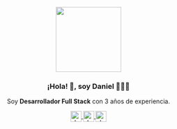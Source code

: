 <p align="center" width="300">
  <img align="center" width="150" src="https://www.danielmontesino.com/images/daniel.jpg" />
  <h3 align="center">¡Hola! 👋, soy Daniel 🚀👨‍💻</h3>
</p>

<p align="center">Soy <strong>Desarrollador Full Stack</strong> con 3 años de experiencia.</p>
<p align="center">
  <a href="https://www.instagram.com/danielmntesino" target="blank">
    <img align="center" src="https://cdn.jsdelivr.net/npm/simple-icons@3.0.1/icons/instagram.svg" alt="danmontesino" height="25px" width="25px" />
  </a>
  <a href="https://www.linkedin.com/in/daniel-montesino-villavicencio/" target="blank">
    <img align="center" src="https://cdn.jsdelivr.net/npm/simple-icons@3.0.1/icons/linkedin.svg" alt="danmontesino" height="25px" width="25px" />
  </a>
  <a href="https://www.danielmontesino.com/" target="blank">
    <img align="center" src="https://cdn.jsdelivr.net/npm/simple-icons@3.0.1/icons/about-dot-me.svg" alt="danmontesino" height="25px" width="25px" />
  </a>
</p>
